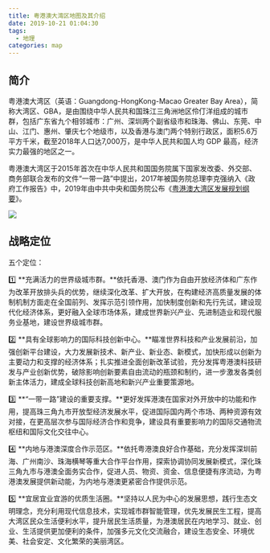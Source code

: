 ```yaml
---
title: 粤港澳大湾区地图及其介绍
date: 2019-10-21 01:04:30
tags:
  - 地理
categories: map
---
```


## 简介

粤港澳大湾区（英语：Guangdong-HongKong-Macao Greater Bay Area），简称大湾区、GBA，是由围绕中华人民共和国珠江三角洲地区伶仃洋组成的城市群，包括广东省九个相邻城市：广州、深圳两个副省级市和珠海、佛山、东莞、中山、江门、惠州、肇庆七个地级市，以及香港与澳门两个特别行政区，面积5.6万平方千米，截至2018年人口达7,000万，是中华人民共和国人均 GDP 最高，经济实力最强的地区之一。

粤港澳大湾区于2015年首次在中华人民共和国国务院属下国家发改委、外交部、商务部联合发布的文件“一带一路”中提出，2017年被国务院总理李克强纳入《政府工作报告》中，2019年由中共中央和国务院公布《[粤港澳大湾区发展规划纲要](http://www.gov.cn/zhengce/2019-02/18/content_5366593.htm#1)》。



![](/images/map/珠江三角洲地区地图.jpg)


## 战略定位

五个定位：

:one: **充满活力的世界级城市群。**依托香港、澳门作为自由开放经济体和广东作为改革开放排头兵的优势，继续深化改革、扩大开放，在构建经济高质量发展的体制机制方面走在全国前列、发挥示范引领作用，加快制度创新和先行先试，建设现代化经济体系，更好融入全球市场体系，建成世界新兴产业、先进制造业和现代服务业基地，建设世界级城市群。

:two: **具有全球影响力的国际科技创新中心。**瞄准世界科技和产业发展前沿，加强创新平台建设，大力发展新技术、新产业、新业态、新模式，加快形成以创新为主要动力和支撑的经济体系；扎实推进全面创新改革试验，充分发挥粤港澳科技研发与产业创新优势，破除影响创新要素自由流动的瓶颈和制约，进一步激发各类创新主体活力，建成全球科技创新高地和新兴产业重要策源地。

:three: **“一带一路”建设的重要支撑。**更好发挥港澳在国家对外开放中的功能和作用，提高珠三角九市开放型经济发展水平，促进国际国内两个市场、两种资源有效对接，在更高层次参与国际经济合作和竞争，建设具有重要影响力的国际交通物流枢纽和国际文化交往中心。

:four: **内地与港澳深度合作示范区。**依托粤港澳良好合作基础，充分发挥深圳前海、广州南沙、珠海横琴等重大合作平台作用，探索协调协同发展新模式，深化珠三角九市与港澳全面务实合作，促进人员、物资、资金、信息便捷有序流动，为粤港澳发展提供新动能，为内地与港澳更紧密合作提供示范。

:five: **宜居宜业宜游的优质生活圈。**坚持以人民为中心的发展思想，践行生态文明理念，充分利用现代信息技术，实现城市群智能管理，优先发展民生工程，提高大湾区民众生活便利水平，提升居民生活质量，为港澳居民在内地学习、就业、创业、生活提供更加便利的条件，加强多元文化交流融合，建设生态安全、环境优美、社会安定、文化繁荣的美丽湾区。

